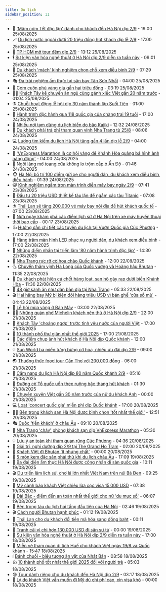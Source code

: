 ```yaml
---
title: Du lịch
sidebar_position: 11
---
```


<!-- vnexpress-du-lich:START -->
- 💂 [&#39;Mâm cơm Tết độc lập&#39; dành cho khách đến Hà Nội dịp 2/9](https://vnexpress.net/mam-com-tet-doc-lap-danh-cho-khach-den-ha-noi-dip-2-9-4931161.html) - 19:00 25/08/2025
- 🪄 [Du lịch nước ngoài dưới 20 triệu đồng hút khách dịp lễ 2/9](https://vnexpress.net/du-lich-nuoc-ngoai-duoi-20-trieu-dong-hut-khach-dip-le-2-9-4931246.html) - 17:00 25/08/2025
- 🦅 [TP HCM mở tour đêm dịp 2/9](https://vnexpress.net/tp-hcm-mo-tour-dem-dip-2-9-4931302.html) - 13:12 25/08/2025
- 🕴 [Sự kiện văn hóa nghệ thuật ở Hà Nội dịp 2/9 diễn ra tuần này](https://vnexpress.net/su-kien-van-hoa-nghe-thuat-o-ha-noi-dip-2-9-dien-ra-tuan-nay-4931074.html) - 09:01 25/08/2025
- 👀 [Du khách &#39;mách&#39; kinh nghiệm chọn chỗ xem diễu binh 2/9](https://vnexpress.net/du-khach-mach-kinh-nghiem-chon-cho-xem-dieu-binh-2-9-4930685.html) - 07:29 25/08/2025
- 🎭 [Đa trải nghiệm ẩm thực tại sân bay Tân Sơn Nhất](https://vnexpress.net/da-trai-nghiem-am-thuc-tai-san-bay-tan-son-nhat-4930262.html) - 04:00 25/08/2025
- 🦒 [Cơm cuộn phủ vàng giá gần hai triệu đồng](https://vnexpress.net/com-cuon-phu-vang-gia-gan-hai-trieu-dong-4928286.html) - 03:19 25/08/2025
- 👨‍🏫 [Khách Tây kể chuyện ăn ngủ cùng gánh xiếc Việt gần 20 năm trước](https://vnexpress.net/khach-tay-ke-chuyen-an-ngu-cung-ganh-xiec-viet-gan-20-nam-truoc-4930668.html) - 01:04 25/08/2025
- ⚗️ [Chuỗi hoạt động lễ hội dịp 30 năm thành lập Suối Tiên](https://vnexpress.net/chuoi-hoat-dong-le-hoi-dip-30-nam-thanh-lap-suoi-tien-4929631.html) - 01:00 25/08/2025
- 🥸 [Hành trình độc hành qua 118 quốc gia của chàng trai 19 tuổi](https://vnexpress.net/hanh-trinh-doc-hanh-qua-118-quoc-gia-cua-chang-trai-19-tuoi-4929341.html) - 17:00 24/08/2025
- 🤠 [Nhiều nơi tạm dừng du lịch biển do bão Kajiki](https://vnexpress.net/nhieu-noi-tam-dung-du-lich-bien-do-bao-kajiki-4930965.html) - 12:32 24/08/2025
- 🚀 [Du khách phải trả phí tham quan vịnh Nha Trang từ 25/8](https://vnexpress.net/du-khach-phai-tra-phi-tham-quan-vinh-nha-trang-tu-25-8-4930837.html) - 08:06 24/08/2025
- 💻 [Lượng tìm kiếm du lịch Hà Nội tăng gần 4 lần dịp lễ 2/9](https://vnexpress.net/luong-tim-kiem-du-lich-ha-noi-tang-gan-4-lan-dip-le-2-9-4930831.html) - 04:00 24/08/2025
- 💼 [&#39;VnExpress Marathon là cơ hội vàng để Khánh Hòa quảng bá hình ảnh năng động&#39;](https://vnexpress.net/vnexpress-marathon-la-co-hoi-vang-de-khanh-hoa-quang-ba-hinh-anh-nang-dong-4930587.html) - 04:00 24/08/2025
- 🤡 [Ngôi làng mở toang cửa không lo trộm cắp ở Ấn Độ](https://vnexpress.net/ngoi-lang-mo-toang-cua-khong-lo-trom-cap-o-an-do-4930581.html) - 01:46 24/08/2025
- 🐵 [Hà Nội bố trí 100 điểm gửi xe cho người dân, du khách xem diễu binh, diễu hành](https://vnexpress.net/ha-noi-bo-tri-100-diem-gui-xe-cho-nguoi-dan-du-khach-xem-dieu-binh-dieu-hanh-4930376.html) - 01:39 24/08/2025
- 😺 [Kinh nghiệm ngắm trọn màn trình diễn máy bay ngày 2/9](https://vnexpress.net/kinh-nghiem-ngam-tron-man-trinh-dien-may-bay-ngay-2-9-4930109.html) - 07:41 23/08/2025
- 🌈 [Đầu tư 20 triệu USD thiết kế tàu lặn để ngắm xác tàu Titanic](https://vnexpress.net/dau-tu-20-trieu-usd-thiet-ke-tau-lan-de-ngam-xac-tau-titanic-4929581.html) - 07:08 23/08/2025
- ⚗️ [Thái Lan sẽ tặng 200.000 vé máy bay nội địa để hút khách quốc tế](https://vnexpress.net/thai-lan-se-tang-200-000-ve-may-bay-noi-dia-de-hut-khach-quoc-te-4930608.html) - 07:00 23/08/2025
- 👀 [Nửa ngày khám phá các điểm lịch sử ở Hà Nội trên xe máy huyền thoại thời bao cấp](https://vnexpress.net/nua-ngay-kham-pha-cac-diem-lich-su-o-ha-noi-tren-xe-may-huyen-thoai-thoi-bao-cap-4930443.html) - 00:17 23/08/2025
- 👍 [Hướng dẫn chi tiết các tuyến du lịch tại Vườn Quốc gia Cúc Phương](https://vnexpress.net/huong-dan-chi-tiet-cac-tuyen-du-lich-tai-vuon-quoc-gia-cuc-phuong-4929730.html) - 17:00 22/08/2025
- 💄 [Hàng trăm màn hình LED phục vụ người dân, du khách xem diễu binh](https://vnexpress.net/hang-tram-man-hinh-led-phuc-vu-nguoi-dan-du-khach-xem-dieu-binh-4930151.html) - 17:00 22/08/2025
- 🥷 [Những điểm nhấn tại triển lãm &#39;80 năm hành trình độc lập&#39;](https://vnexpress.net/nhung-diem-nhan-tai-trien-lam-80-nam-hanh-trinh-doc-lap-4930407.html) - 14:30 22/08/2025
- 📝 [Nha Trang rực rỡ cờ hoa chào Quốc khánh](https://vnexpress.net/nha-trang-ruc-ro-co-hoa-chao-quoc-khanh-4930340.html) - 12:00 22/08/2025
- 🌜 [Chuyến thăm vịnh Hạ Long của Quốc vương và Hoàng hậu Bhutan](https://vnexpress.net/chuyen-tham-vinh-ha-long-cua-quoc-vuong-va-hoang-hau-bhutan-4930387.html) - 11:35 22/08/2025
- 📝 [Du khách phát hiện cá chết hàng loạt, san hô gãy rạp dưới biển Khánh Hòa](https://vnexpress.net/du-khach-phat-hien-ca-chet-hang-loat-san-ho-gay-rap-duoi-bien-khanh-hoa-4929958.html) - 11:30 22/08/2025
- 🧰 [48 giờ sành ăn như dân bản địa tại Nha Trang](https://vnexpress.net/48-gio-sanh-an-nhu-dan-ban-dia-tai-nha-trang-4929736.html) - 05:33 22/08/2025
- 🎬 [Hai hãng bay Mỹ bị kiện đòi hàng triệu USD vì bán ghế &#39;cửa sổ mù&#39;](https://vnexpress.net/hai-hang-bay-my-bi-kien-doi-hang-trieu-usd-vi-ban-ghe-cua-so-mu-4930142.html) - 04:43 22/08/2025
- 🧐 [Lễ hội mùa vàng ở Bản Mây](https://vnexpress.net/le-hoi-mua-vang-o-ban-may-4929876.html) - 03:00 22/08/2025
- 👨‍🏫 [Những quán phở Michelin khách nên thử ở Hà Nội dịp 2/9](https://vnexpress.net/nhung-quan-pho-michelin-khach-nen-thu-o-ha-noi-dip-2-9-4929491.html) - 22:00 21/08/2025
- 🦣 [Khách Tây &#39;choáng ngợp&#39; trước tình yêu nước của người Việt](https://vnexpress.net/khach-tay-choang-ngop-truoc-tinh-yeu-nuoc-cua-nguoi-viet-4929950.html) - 17:00 21/08/2025
- 🌋 [10 thành phố thư giãn nhất thế giới 2025](https://vnexpress.net/10-thanh-pho-thu-gian-nhat-the-gioi-2025-4929219.html) - 17:00 21/08/2025
- 🦄 [Các điểm chụp ảnh hút khách ở Hà Nội dịp Quốc khánh](https://vnexpress.net/cac-diem-chup-anh-hut-khach-o-ha-noi-dip-quoc-khanh-4927671.html) - 12:00 21/08/2025
- 💡 [Sun World ba miền tưng bừng cờ hoa, nhiều ưu đãi dịp 2/9](https://vnexpress.net/sun-world-ba-mien-tung-bung-co-hoa-nhieu-uu-dai-dip-2-9-4929415.html) - 09:00 21/08/2025
- 🌏 [Thưởng thức food tour Cần Thơ với 200.000 đồng](https://vnexpress.net/thuong-thuc-food-tour-can-tho-voi-200-000-dong-4929713.html) - 06:00 21/08/2025
- 💂 [Cẩm nang du lịch Hà Nội dịp 80 năm Quốc khánh 2/9](https://vnexpress.net/cam-nang-du-lich-ha-noi-dip-80-nam-quoc-khanh-2-9-4925489.html) - 05:16 21/08/2025
- 🤩 [Đường cờ Tổ quốc uốn theo ruộng bậc thang hút khách](https://vnexpress.net/duong-co-to-quoc-uon-theo-ruong-bac-thang-hut-khach-4929443.html) - 01:30 21/08/2025
- 💪 [Chuyến xuyên Việt gần 30 năm trước của nữ du khách Anh](https://vnexpress.net/chuyen-xuyen-viet-gan-30-nam-truoc-cua-nu-du-khach-anh-4929408.html) - 00:00 21/08/2025
- 💻 [Loạt &#39;concert quốc gia&#39; miễn phí dịp Quốc khánh](https://vnexpress.net/loat-concert-quoc-gia-mien-phi-dip-quoc-khanh-4928510.html) - 17:00 20/08/2025
- 🧑‍💻 [Bên trong khách sạn Hà Nội được bình chọn &#39;tốt nhất thế giới&#39;](https://vnexpress.net/ben-trong-khach-san-ha-noi-duoc-binh-chon-tot-nhat-the-gioi-4928299.html) - 12:51 20/08/2025
- 🎭 [Cuộc &#39;tiễn khách&#39; ở châu Âu](https://vnexpress.net/cuoc-tien-khach-o-chau-au-4929151.html) - 09:10 20/08/2025
- 🧐 [Nha Trang &#39;cháy&#39; phòng khách sạn dịp VnExpress Marathon](https://vnexpress.net/nha-trang-chay-phong-khach-san-dip-vnexpress-marathon-4928833.html) - 05:30 20/08/2025
- 💡 [Lưu ý an toàn khi tham quan rừng Cúc Phương](https://vnexpress.net/luu-y-an-toan-khi-tham-quan-rung-cuc-phuong-4929141.html) - 04:36 20/08/2025
- 🌊 [Giải trí, nghỉ dưỡng dịp 2/9 tại The Grand Ho Tram](https://vnexpress.net/giai-tri-nghi-duong-dip-2-9-tai-the-grand-ho-tram-4927273.html) - 02:00 20/08/2025
- 🎃 [Khách Việt đi Bhutan &#39;ít nhưng chất&#39;](https://vnexpress.net/khach-viet-di-bhutan-it-nhung-chat-4928811.html) - 00:00 20/08/2025
- 🧠 [5 món kem đặc sản phải thử khi du lịch châu Âu](https://vnexpress.net/5-mon-kem-dac-san-phai-thu-khi-du-lich-chau-au-4926855.html) - 17:09 19/08/2025
- 💄 [Ba đại diện ẩm thực Hà Nội được công nhận di sản quốc gia](https://vnexpress.net/ba-dai-dien-am-thuc-ha-noi-duoc-cong-nhan-di-san-quoc-gia-4928815.html) - 10:11 19/08/2025
- 🎬 [Dự triển lãm lịch sử, chợ lá lớn nhất Việt Nam trên núi Bà Đen](https://vnexpress.net/du-trien-lam-lich-su-cho-la-lon-nhat-viet-nam-tren-nui-ba-den-4928893.html) - 09:25 19/08/2025
- 🐻 [Mỹ cảnh báo khách Việt chiêu lừa cọc visa 15.000 USD](https://vnexpress.net/my-canh-bao-khach-viet-chieu-lua-coc-visa-15-000-usd-4928795.html) - 07:38 19/08/2025
- 🌝 [Đài Bắc - điểm đến an toàn nhất thế giới cho nữ &#39;du mục số&#39;](https://vnexpress.net/dai-bac-diem-den-an-toan-nhat-the-gioi-cho-nu-du-muc-so-4928351.html) - 06:07 19/08/2025
- 🤩 [Bên trong tàu du lịch hai tầng đầu tiên của Hà Nội](https://vnexpress.net/ben-trong-tau-du-lich-hai-tang-dau-tien-cua-ha-noi-4928631.html) - 02:46 19/08/2025
- 🎬 [Cách người Bhutan hạnh phúc](https://vnexpress.net/cach-nguoi-bhutan-hanh-phuc-4927620.html) - 01:12 19/08/2025
- 🦩 [Thái Lan cho du khách đổi tiền mã hóa sang đồng baht](https://vnexpress.net/thai-lan-cho-du-khach-doi-tien-ma-hoa-sang-dong-baht-4928533.html) - 00:11 19/08/2025
- 🦍 [Tranh cãi vì chi hơn 130.000 USD đi săn sư tử](https://vnexpress.net/tranh-cai-vi-chi-hon-130-000-usd-di-san-su-tu-4928190.html) - 00:00 19/08/2025
- 👀 [Sự kiện văn hóa nghệ thuật ở Hà Nội dịp 2/9 diễn ra tuần này](https://vnexpress.net/su-kien-van-hoa-nghe-thuat-o-ha-noi-dip-2-9-dien-ra-tuan-nay-4928499.html) - 17:00 18/08/2025
- 🧰 [Miễn vé tham quan di tích Huế cho khách Việt ngày 19/8 và Quốc khánh](https://vnexpress.net/mien-ve-tham-quan-di-tich-hue-cho-khach-viet-ngay-19-8-va-quoc-khanh-4928443.html) - 15:47 18/08/2025
- 🕯 [Bánh chuối - biểu tượng ăn vặt của Nhật Bản](https://vnexpress.net/banh-chuoi-bieu-tuong-an-vat-cua-nhat-ban-4927612.html) - 08:58 18/08/2025
- 👍 [10 thành phố tốt nhất thế giới 2025 đối với người trẻ](https://vnexpress.net/10-thanh-pho-tot-nhat-the-gioi-2025-doi-voi-nguoi-tre-4928208.html) - 05:03 18/08/2025
- 😎 [Tour dành riêng cho du khách đến Hà Nội dịp 2/9](https://vnexpress.net/tour-danh-rieng-cho-du-khach-den-ha-noi-dip-2-9-4927295.html) - 03:17 18/08/2025
- 🐘 [Lý do khách Việt vẫn muốn đi Mỹ dù chi phí cao, xin visa khó](https://vnexpress.net/ly-do-khach-viet-van-muon-di-my-du-chi-phi-cao-xin-visa-kho-4926723.html) - 00:00 18/08/2025<!-- vnexpress-du-lich:END -->
